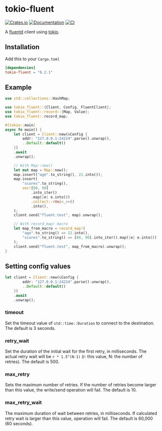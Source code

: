 # tokio-fluent

[![Crates.io](https://img.shields.io/crates/v/tokio-fluent.svg)](https://crates.io/crates/tokio-fluent)
[![Documentation](https://docs.rs/tokio-fluent/badge.svg)](https://docs.rs/crate/tokio-fluent/)
[![CI](https://github.com/johnmanjiro13/tokio-fluent/workflows/test/badge.svg?branch%3Amain)](https://github.com/johnmanjiro13/tokio-fluent/actions?query=workflow%3Atest%20branch%3Amain)


A [fluentd](https://www.fluentd.org/) client using [tokio](https://tokio.rs/).

## Installation

Add this to your `Cargo.toml`

```toml
[dependencies]
tokio-fluent = "0.2.1"
```

## Example

```rust
use std::collections::HashMap;

use tokio_fluent::{Client, Config, FluentClient};
use tokio_fluent::record::{Map, Value};
use tokio_fluent::record_map;

#[tokio::main]
async fn main() {
    let client = Client::new(&Config {
        addr: "127.0.0.1:24224".parse().unwrap(),
        ..Default::default()
    })
    .await
    .unwrap();

    // With Map::new()
    let mut map = Map::new();
    map.insert("age".to_string(), 22.into());
    map.insert(
        "scores".to_string(),
        vec![80, 90]
            .into_iter()
            .map(|e| e.into())
            .collect::<Vec<_>>()
            .into(),
    );
    client.send("fluent.test", map).unwrap();

    // With record_map! macro
    let map_from_macro = record_map!(
        "age".to_string() => 22.into(),
        "scores".to_string() => [80, 90].into_iter().map(|e| e.into()).collect::<Vec<_>>().into(),
    );
    client.send("fluent.test", map_from_macro).unwrap();
}
```

## Setting config values

```rust
let client = Client::new(&Config {
        addr: "127.0.0.1:24224".parse().unwrap(),
        ..Default::default()
    })
    .await
    .unwrap();
```

### timeout

Set the timeout value of `std::time::Duration` to connect to the destination. The default is 3 seconds.

### retry_wait

Set the duration of the initial wait for the first retry, in milliseconds.
The actual retry wait will be `r * 1.5^(N-1)` (r: this value, N: the number of retries). 
The default is 500.

### max_retry

Sets the maximum number of retries.
If the number of retries become larger than this value, the write/send operation will fail. The default is 10.

### max_retry_wait

The maximum duration of wait between retries, in milliseconds. If calculated retry wait is larger than this value, operation will fail.
The default is 60,000 (60 seconds).
